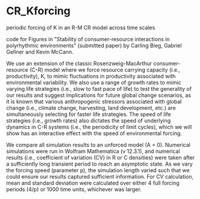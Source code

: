 # CR_Kforcing
periodic forcing of K in an R-M CR model across time scales

code for Figures in "Stability of consumer-resource interactions in polyrhythmic environments" (submitted paper) by Carling Bieg, Gabriel Gellner and Kevin McCann.

We use an extension of the classic Rosenzweig-MacArthur consumer-resource (C-R) model where we force resource carrying capacity (i.e., productivity), K, to mimic fluctuations in productivity associated with environmental variability.
We also use a range of growth rates to mimic varying life strategies (i.e., slow to fast pace of life) to test the generality of our results and suggest implications for future global change scenarios, as it is known that various anthropogenic stressors associated with global change (i.e., climate change, harvesting, land development, etc.) are simultaneously selecting for faster life strategies. The speed of life strategies (i.e., growth rates) also dictates the speed of underlying dynamics in C-R systems (i.e., the periodicity of limit cycles), which we will show has an interactive effect with the speed of environmental forcing.

We compare all simulation results to an unforced model (A = 0). Numerical simulations were run in Wolfram Mathematica (v 12.3.1), and numerical results (i.e., coefficient of variation (CV) in R or C densities) were taken after a sufficiently long transient period to reach an asymptotic state. As we vary the forcing speed (parameter p), the simulation length varied such that we could ensure our results captured sufficient information. For CV calculation, mean and standard deviation were calculated over either 4 full forcing periods (4/p) or 1000 time units, whichever was larger.

